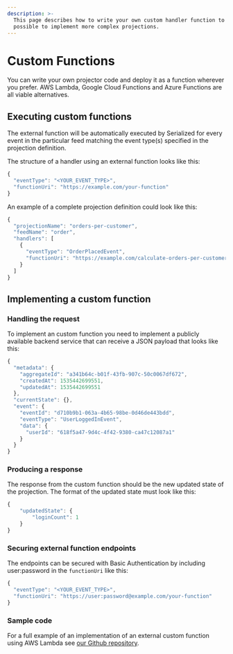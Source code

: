 ```yaml
---
description: >-
  This page describes how to write your own custom handler function to make it
  possible to implement more complex projections.
---
```


# Custom Functions

You can write your own projector code and deploy it as a function wherever you prefer. AWS Lambda, Google Cloud Functions and Azure Functions are all viable alternatives.

## Executing custom functions

The external function will be automatically executed by Serialized for every event in the particular feed matching the event type\(s\) specified in the projection definition.

The structure of a handler using an external function looks like this:

```javascript
{
  "eventType": "<YOUR_EVENT_TYPE>",
  "functionUri": "https://example.com/your-function"
}
```

An example of a complete projection definition could look like this:

```javascript
{
  "projectionName": "orders-per-customer",
  "feedName": "order",
  "handlers": [
    {
      "eventType": "OrderPlacedEvent",
      "functionUri": "https://example.com/calculate-orders-per-customer"
    }
  ]
}
```

## Implementing a custom function

### Handling the request

To implement an custom function you need to implement a publicly available backend service that can receive a JSON payload that looks like this:

```javascript
{
  "metadata": {
    "aggregateId": "a341b64c-b01f-43fb-907c-50c0067df672",
    "createdAt": 1535442699551,
    "updatedAt": 1535442699551
  },
  "currentState": {},
  "event": {
    "eventId": "d710b9b1-063a-4b65-98be-0d46de443bdd",
    "eventType": "UserLoggedInEvent",
    "data": {
      "userId": "618f5a47-9d4c-4f42-9380-ca47c12087a1"
    }
  }
}
```

### Producing a response

The response from the custom function should be the new updated state of the projection. The format of the updated state must look like this:

```javascript
{
    "updatedState": {
        "loginCount": 1
    }
}
```

### **Securing external function endpoints**

The endpoints can be secured with Basic Authentication by including user:password in the `functionUri` like this:

```javascript
{
  "eventType": "<YOUR_EVENT_TYPE>",
  "functionUri": "https://user:password@example.com/your-function"
}
```

### Sample code

For a full example of an implementation of an external custom function using AWS Lambda see [our Github repository](https://github.com/serialized-io/samples-java/tree/master/event-projector-lambda).

